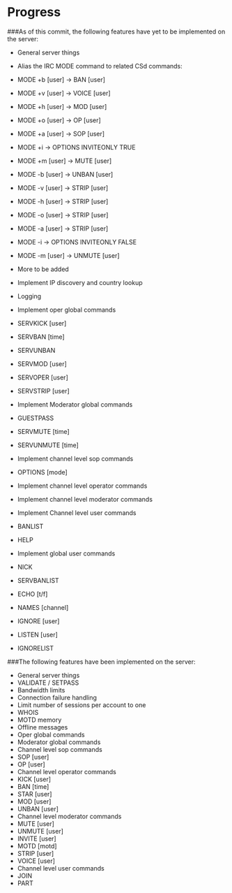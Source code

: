 Progress
========


###As of this commit, the following features have yet to be implemented on the server:

* General server things
 * Alias the IRC MODE command to related CSd commands:
  * MODE +b [user] -> BAN [user]
  * MODE +v [user] -> VOICE [user]
  * MODE +h [user] -> MOD [user]
  * MODE +o [user] -> OP [user]
  * MODE +a [user] -> SOP [user]
  * MODE +i        -> OPTIONS INVITEONLY TRUE
  * MODE +m [user] -> MUTE [user]
  * MODE -b [user] -> UNBAN [user]
  * MODE -v [user] -> STRIP [user]
  * MODE -h [user] -> STRIP [user]
  * MODE -o [user] -> STRIP [user]
  * MODE -a [user] -> STRIP [user]
  * MODE -i        -> OPTIONS INVITEONLY FALSE
  * MODE -m [user] -> UNMUTE [user]
  * More to be added
 * Implement IP discovery and country lookup
 * Logging
* Implement oper global commands
 * SERVKICK [user]
 * SERVBAN [time]
 * SERVUNBAN
 * SERVMOD [user]
 * SERVOPER [user]
 * SERVSTRIP [user]
* Implement Moderator global commands
 * GUESTPASS
 * SERVMUTE [time]
 * SERVUNMUTE [time]

* Implement channel level sop commands
 * OPTIONS [mode]
* Implement channel level operator commands

* Implement channel level moderator commands

* Implement Channel level user commands
 * BANLIST
 * HELP
* Implement global user commands
 * NICK
 * SERVBANLIST
 * ECHO [t/f]
 * NAMES [channel]
 * IGNORE [user]
 * LISTEN [user]
 * IGNORELIST


###The following features have been implemented on the server:

* General server things
 * VALIDATE / SETPASS
 * Bandwidth limits
 * Connection failure handling
 * Limit number of sessions per account to one
 * WHOIS
 * MOTD memory
 * Offline messages
* Oper global commands
* Moderator global commands
* Channel level sop commands
 * SOP [user]
 * OP [user]
* Channel level operator commands
 * KICK [user]
 * BAN [time]
 * STAR [user]
 * MOD [user]
 * UNBAN [user]
* Channel level moderator commands
 * MUTE [user]
 * UNMUTE [user]
 * INVITE [user]
 * MOTD [motd]
 * STRIP [user]
 * VOICE [user]
* Channel level user commands
 * JOIN
 * PART
